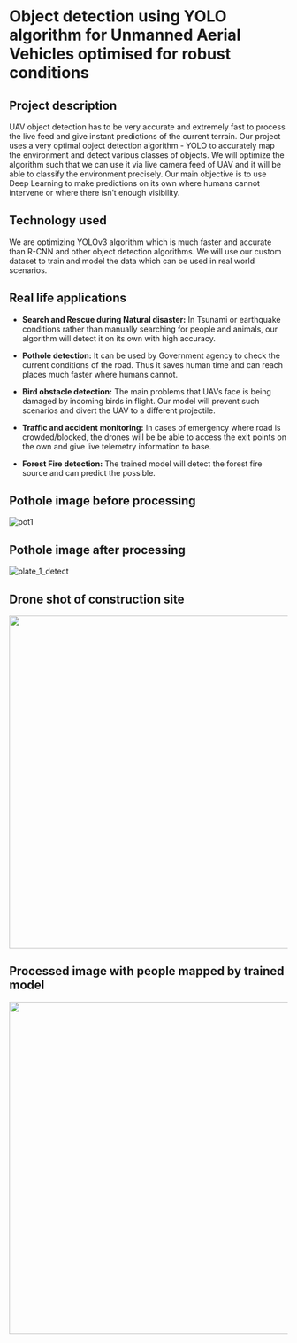 # Object detection using YOLO algorithm for Unmanned Aerial Vehicles optimised for robust conditions


## Project description
UAV object detection has to be very accurate and extremely fast to process the live feed and give instant predictions of the current terrain. Our project uses a very optimal object detection algorithm - YOLO to accurately map the environment and detect various classes of objects. We will optimize the algorithm such that we can use it via live camera feed of UAV and it will be able to classify the environment precisely. Our main objective is to use Deep Learning to make predictions on its own where humans cannot intervene or where there isn’t enough visibility.


## Technology used
We are optimizing YOLOv3 algorithm which is much faster and accurate than R-CNN and other object detection algorithms. 
We will use our custom dataset to train and model the data which can be used in real world scenarios.




## Real life applications
* **Search and Rescue during Natural disaster:**  In Tsunami or earthquake conditions rather than manually searching for people and animals, our algorithm will detect it on its own with high accuracy.

* **Pothole detection:** It can be used by Government agency to check the current conditions of the road. Thus it saves human time and can reach places much faster where humans cannot.

* **Bird obstacle detection:** The main problems that UAVs face is being damaged by incoming birds in flight. Our model will prevent such scenarios and divert the UAV to a different projectile.  

* **Traffic and accident monitoring:** In cases of emergency where road is crowded/blocked, the drones will be  be able to access the exit points on the own and give live telemetry information to base.

* **Forest Fire detection:** The trained model will detect the forest fire source and can predict the possible.

## Pothole image before processing
![pot1](https://user-images.githubusercontent.com/82224796/183239096-c5f26aa2-e9ae-4e4e-99a8-ec74272aaf52.jpg)


## Pothole image after processing
![plate_1_detect](https://user-images.githubusercontent.com/82224796/183239343-78bd1c72-2998-4e02-9c30-e66e1c49f788.jpg)

## Drone shot of construction site
<img src="https://user-images.githubusercontent.com/82224796/183283282-3a08c2cc-f00b-4669-a79c-2eac604d5cab.jpeg" width="600" >

## Processed image with people mapped by trained model
<img src="https://user-images.githubusercontent.com/82224796/183283259-6c5058a7-05f1-455a-b825-c0fa02c70e3d.jpg " width="600" >

## 



